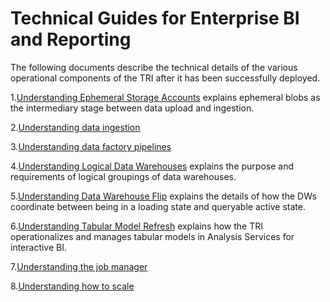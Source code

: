 # Technical Guides for Enterprise BI and Reporting

The following documents describe the technical details of the various operational components of the TRI after it has been successfully deployed.

1.[Understanding Ephemeral Storage Accounts](./1-Understanding%ephemeral%blobs.md) explains ephemeral blobs as the intermediary stage between data upload and ingestion.

2.[Understanding data ingestion](./2-Understanding%data%ingestion.md)

3.[Understanding data factory pipelines](./3-Understanding%data%factory%pipelines.md)

4.[Understanding Logical Data Warehouses](./4-Understanding%20logical%20datawarehouses.md) explains the purpose and requirements of logical groupings of data warehouses.

5.[Understanding Data Warehouse Flip](./5-Understanding%20data%20warehouse%20flip.md) explains the details of how the DWs coordinate between being in a loading state and queryable active state. 

6.[Understanding Tabular Model Refresh](./6-Understanding%20tabular%20model%20refresh.md) explains how the TRI operationalizes and manages tabular models in Analysis Services for interactive BI.

7.[Understanding the job manager](./7-Understanding%20the%20job%20manager.md)

8.[Understanding how to scale](./8-Understanding%20how%20to%20scale.md)
